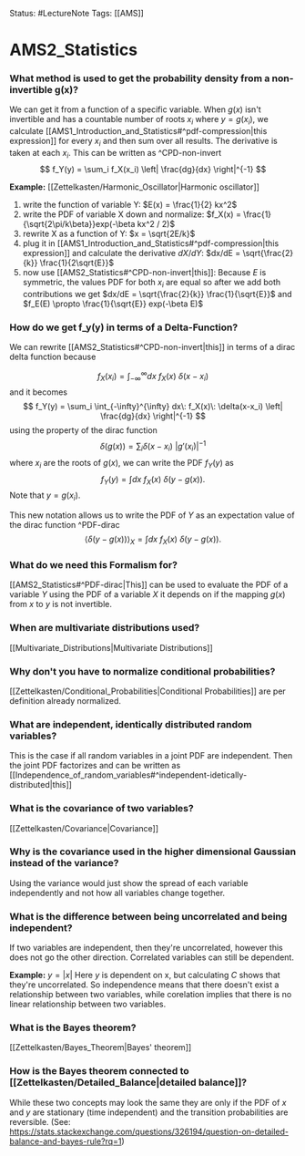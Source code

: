Status: #LectureNote 
Tags: [[AMS]] 

# AMS2_Statistics

### What method is used to get the probability density from a non-invertible g(x)?
We can get it from a function of a specific variable. 
When $g(x)$ isn't invertible and has a countable number of roots $x_i$ where $y = g(x_i)$, we calculate [[AMS1_Introduction_and_Statistics#^pdf-compression|this expression]] for every $x_i$ and then sum over all results. The derivative is taken at each $x_i$.
This can be written as ^CPD-non-invert
$$ 
    f_Y(y) = \sum_i f_X(x_i) \left| \frac{dg}{dx} \right|^{-1}
$$

**Example:** [[Zettelkasten/Harmonic_Oscillator|Harmonic oscillator]] 
1. write the function of variable Y:
    $E(x) = \frac{1}{2} kx^2$
2. write the PDF of variable X down and normalize:
    $f_X(x) = \frac{1}{\sqrt{2\pi/k\beta}}exp(-\beta kx^2 / 2)$
3. rewrite X as a function of Y:
    $x = \sqrt{2E/k}$
4. plug it in [[AMS1_Introduction_and_Statistics#^pdf-compression|this expression]] and calculate the derivative $dX/dY$:
    $dx/dE = \sqrt{\frac{2}{k}} \frac{1}{2\sqrt{E}}$
5. now use [[AMS2_Statistics#^CPD-non-invert|this]]: 
    Because $E$ is symmetric, the values PDF for both $x_i$ are equal so after we add both contributions we get $dx/dE = \sqrt{\frac{2}{k}} \frac{1}{\sqrt{E}}$ and $f_E(E) \propto \frac{1}{\sqrt{E}} exp(-\beta E)$

### How do we get f_y(y) in terms of a Delta-Function? 
We can rewrite [[AMS2_Statistics#^CPD-non-invert|this]] in terms of a dirac delta function because

$$ 
    f_X(x_i) = \int_{-\infty}^{\infty} dx\: f_X(x)\: \delta(x-x_i)
$$
and it becomes
$$ 
    f_Y(y) = \sum_i \int_{-\infty}^{\infty} dx\: f_X(x)\: \delta(x-x_i) \left| \frac{dg}{dx} \right|^{-1}
$$
using the property of the dirac function
$$ 
    \delta(g(x)) = \sum_i \delta(x-x_i) \: \left| g'(x_i) \right|^{-1}
$$
where $x_i$ are the roots of $g(x)$, we can write the PDF $f_Y(y)$ as
$$ 
    f_Y(y) = \int dx \: f_X(x) \: \delta(y-g(x)).
$$
Note that $y = g(x_i)$.

This new notation allows us to write the PDF of $Y$ as an expectation value of the dirac function ^PDF-dirac
$$ 
    \langle \delta(y - g(x)) \rangle_X = \int dx \: f_X(x) \: \delta(y-g(x)).
$$

### What do we need this Formalism for?
[[AMS2_Statistics#^PDF-dirac|This]] can be used to evaluate the PDF of a variable $Y$ using the PDF of a variable $X$ it depends on if the mapping $g(x)$ from $x$ to $y$ is not invertible.

### When are multivariate distributions used?
[[Multivariate_Distributions|Multivariate Distributions]]

### Why don't you have to normalize conditional probabilities? 
[[Zettelkasten/Conditional_Probabilities|Conditional Probabilities]] are per definition already normalized.

### What are independent, identically distributed random variables?
This is the case if all random variables in a joint PDF are independent. Then the joint PDF factorizes and can be written as [[Independence_of_random_variables#^independent-idetically-distributed|this]]

### What is the covariance of two variables?
[[Zettelkasten/Covariance|Covariance]]

### Why is the covariance used in the higher dimensional Gaussian instead of the variance?
Using the variance would just show the spread of each variable independently and not how all variables change together.

### What is the difference between being uncorrelated and being independent?
If two variables are independent, then they're uncorrelated, however this does not go the other direction. Correlated variables can still be dependent.

**Example:** $y=|x|$
Here $y$ is dependent on x, but calculating $C$ shows that they're uncorrelated.
So independence means that there doesn't exist a relationship between two variables, while corelation implies that there is no linear relationship between two variables.

### What is the Bayes theorem?
[[Zettelkasten/Bayes_Theorem|Bayes' theorem]]

### How is the Bayes theorem connected to [[Zettelkasten/Detailed_Balance|detailed balance]]?
While these two concepts may look the same they are only if the PDF of $x$ and $y$ are stationary (time independent) and the transition probabilities are reversible. 
(See: https://stats.stackexchange.com/questions/326194/question-on-detailed-balance-and-bayes-rule?rq=1)
